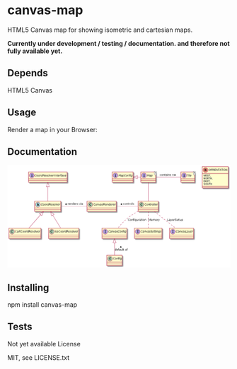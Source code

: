 # canvas-map
HTML5 Canvas map for showing isometric and cartesian maps. 

__Currently under development / testing / documentation. and therefore not fully available yet.__

## Depends
HTML5 Canvas

## Usage
Render a map in your Browser:

  <script src="https://github.com/Reda1000/canvas-map/blob/master/canvasmap.bundle.js"></script>
  <script src="https://github.com/Reda1000/canvas-map/blob/master/example.map.js"></script>
  <script>
      var config = undefined; // use internal standard config
      var map = {}
      var test = new canvasmap.IsoMap({
          window: { nativeElement: window },
          parent: { nativeElement: document.getElementById('parent') },
          cnvs: { nativeElement: document.getElementById('canvas') }
      }, config, );
      test.setSelectedCB((a) => console.log(a));
  </script>

## Documentation
<!-- 
@startuml

interface CoordResolverInterface
abstract class CoordResolver
class CartCoordResolver
class IsoCoordResolver

CoordResolverInterface <|-- CoordResolver
CoordResolver <|-- CartCoordResolver
CoordResolver <|-- IsoCoordResolver

interface CanvasConfig
class Config

CanvasConfig <|-- Config : default of <

interface CanvasSettings

interface CanvasLayer

class CanvasRenderer
class Controller
Controller -left- CanvasRenderer : controls >
CanvasRenderer -left- CoordResolver : renders via >
Controller .. CanvasSettings : Memory
Controller .. CanvasLayer : LayerSetup
Controller .. CanvasConfig : Configuration

interface MapConfig
interface Map<T>
interface Tile<T>
MapConfig <|-right- Map
Map -right- Tile : contains n >
Map -- Controller

enum ORRIENTATION {
WEST,
NORTH,
EAST,
SOUTH
}

@enduml
-->
![alt text](https://github.com/Reda1000/canvas-map/blob/master/diagram.png)

## Installing
npm install canvas-map

## Tests
Not yet available
License


MIT, see LICENSE.txt
